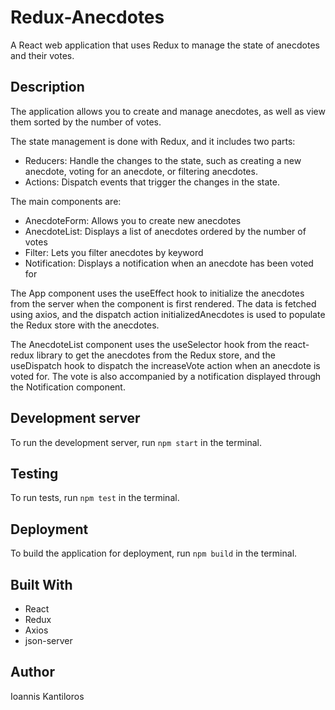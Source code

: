 # Redux-Anecdotes
A React web application that uses Redux to manage the state of anecdotes and their votes.

## Description

The application allows you to create and manage anecdotes, as well as view them sorted by the number of votes.

The state management is done with Redux, and it includes two parts:

- Reducers: Handle the changes to the state, such as creating a new anecdote, voting for an anecdote, or filtering anecdotes.
- Actions: Dispatch events that trigger the changes in the state.

The main components are:

- AnecdoteForm: Allows you to create new anecdotes
- AnecdoteList: Displays a list of anecdotes ordered by the number of votes
- Filter: Lets you filter anecdotes by keyword
- Notification: Displays a notification when an anecdote has been voted for

The App component uses the useEffect hook to initialize the anecdotes from the server when the component is first rendered. The data is fetched using axios, and the dispatch action initializedAnecdotes is used to populate the Redux store with the anecdotes.

The AnecdoteList component uses the useSelector hook from the react-redux library to get the anecdotes from the Redux store, and the useDispatch hook to dispatch the increaseVote action when an anecdote is voted for. The vote is also accompanied by a notification displayed through the Notification component.


## Development server
To run the development server, run `npm start` in the terminal.

## Testing
To run tests, run `npm test` in the terminal.

## Deployment
To build the application for deployment, run `npm build` in the terminal.

## Built With
- React
- Redux
- Axios
- json-server

## Author
Ioannis Kantiloros


